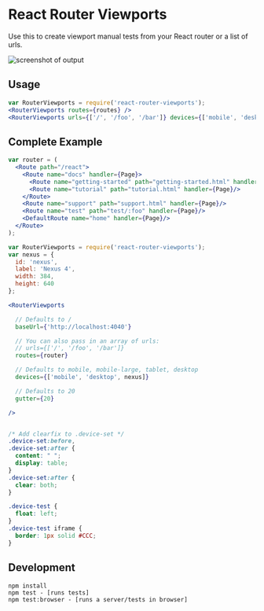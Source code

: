 # React Router Viewports

Use this to create viewport manual tests from your React router or a list of urls.

![screenshot of output](https://k88hudson-screenshots.s3.amazonaws.com/screen-shots/k88mac@2x_2015-03-27_at_7.27.39_PM.png)

## Usage
```jsx
var RouterViewports = require('react-router-viewports');
<RouterViewports routes={routes} />
<RouterViewports urls={['/', '/foo', '/bar']} devices={['mobile', 'desktop']} />
```

## Complete Example
```jsx
var router = (
  <Route path="/react">
    <Route name="docs" handler={Page}>
      <Route name="getting-started" path="getting-started.html" handler={Page}/>
      <Route name="tutorial" path="tutorial.html" handler={Page}/>
    </Route>
    <Route name="support" path="support.html" handler={Page}/>
    <Route name="test" path="test/:foo" handler={Page}/>
    <DefaultRoute name="home" handler={Page}/>
  </Route>
);
```

```jsx
var RouterViewports = require('react-router-viewports');
var nexus = {
  id: 'nexus',
  label: 'Nexus 4',
  width: 384,
  height: 640
};

<RouterViewports

  // Defaults to /
  baseUrl={'http://localhost:4040'}

  // You can also pass in an array of urls:
  // urls={['/', '/foo', '/bar']}
  routes={router}

  // Defaults to mobile, mobile-large, tablet, desktop
  devices={['mobile', 'desktop', nexus]}

  // Defaults to 20
  gutter={20}

/>
```

```css

/* Add clearfix to .device-set */
.device-set:before,
.device-set:after {
  content: " ";
  display: table;
}
.device-set:after {
  clear: both;
}

.device-test {
  float: left;
}
.device-test iframe {
  border: 1px solid #CCC;
}
```

## Development

```
npm install
npm test - [runs tests]
npm test:browser - [runs a server/tests in browser]
```

